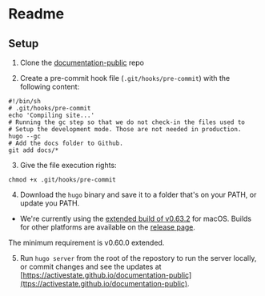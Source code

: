 # Readme

## Setup

1. Clone the [documentation-public](https://github.com/ActiveState/documentation-public.git) repo

2. Create a pre-commit hook file (`.git/hooks/pre-commit`) with the following content:

```text
#!/bin/sh
# .git/hooks/pre-commit
echo 'Compiling site...'
# Running the gc step so that we do not check-in the files used to
# Setup the development mode. Those are not needed in production.
hugo --gc
# Add the docs folder to Github.
git add docs/*
```

3. Give the file execution rights:

```text
chmod +x .git/hooks/pre-commit
```

4. Download the `hugo` binary and save it to a folder that's on your PATH, or update you PATH.
  
  * We're currently using the [extended build of v0.63.2](https://github.com/gohugoio/hugo/releases/download/v0.63.2/hugo_extended_0.63.2_macOS-64bit.tar.gz) for macOS. Builds for other platforms are available on the [release page](https://github.com/gohugoio/hugo/releases/tag/v0.63.2).

  The minimum requirement is v0.60.0 extended.

5. Run `hugo server` from the root of the repostory to run the server locally, or commit changes and see the updates at [https://activestate.github.io/documentation-public](ttps://activestate.github.io/documentation-public).
